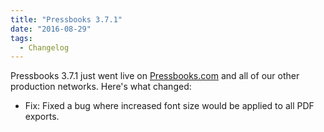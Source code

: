 ```yaml
---
title: "Pressbooks 3.7.1"
date: "2016-08-29"
tags: 
  - Changelog
---
```


Pressbooks 3.7.1 just went live on [Pressbooks.com](https://pressbooks.com/) and all of our other production networks. Here's what changed:

- Fix: Fixed a bug where increased font size would be applied to all PDF exports.
